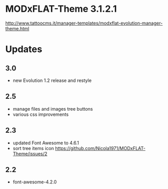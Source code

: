 # MODxFLAT-Theme 3.1.2.1


http://www.tattoocms.it/manager-templates/modxflat-evolution-manager-theme.html



# Updates

## 3.0
* new Evolution 1.2 release and restyle

## 2.5
* manage files and images tree buttons
* various css improvements

## 2.3
* updated Font Awesome to 4.6.1
* sort tree items icon https://github.com/Nicola1971/MODxFLAT-Theme/issues/2

## 2.2 
* font-awesome-4.2.0

